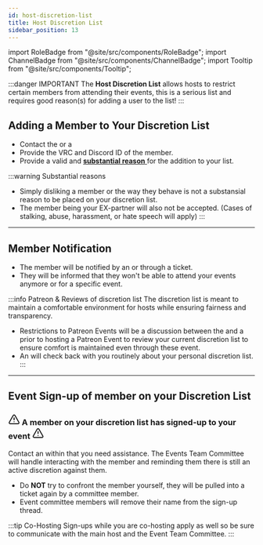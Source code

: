 ```yaml
---
id: host-discretion-list
title: Host Discretion List
sidebar_position: 13
---
```

import RoleBadge from "@site/src/components/RoleBadge";
import ChannelBadge from "@site/src/components/ChannelBadge";
import Tooltip from "@site/src/components/Tooltip";

:::danger IMPORTANT
The **Host Discretion List** allows hosts to restrict certain members from attending their events, this is a serious list and requires  good reason(s) for adding a user to the list!
:::

## Adding a Member to Your Discretion List

  - Contact the <RoleBadge role="Event Team Head" badgeIcon="event_head_role_icon.png" color="#f75edb" /> or a <RoleBadge role="Event Committee Member"  badgeIcon="event_committee_role_icon.png" color="#f75edb" />
  - Provide the VRC and Discord ID of the member.
  - Provide a valid and <u> **substantial reason** </u> for the  <Tooltip tip="Adding and notifying a member of your discretion may take up to **48hrs**." bubbleColor="#d255ec" labelColor="#e68027"> addition </Tooltip> to your list.

:::warning Substantial reasons
 - Simply disliking a member or the way they behave is not a substansial reason to be placed on your discretion list.
 - The member being your EX-partner will also not be accepted. (Cases of stalking, abuse, harassment, or hate speech will apply)
 :::

---

## Member Notification 

  - The member will be notified by an <RoleBadge role="Event Committee Member"  badgeIcon="event_committee_role_icon.png" color="#f75edb" /> or <RoleBadge role="Event Team Head" badgeIcon="event_head_role_icon.png" color="#f75edb" /> through a ticket.
  - They will be informed that they won't be able to attend your events anymore or for a specific event.

:::info Patreon & Reviews of discretion list
The discretion list is meant to maintain a comfortable environment for hosts while ensuring fairness and transparency. 
- Restrictions to Patreon Events will be a discussion between the <RoleBadge role="Event Host" badgeIcon="event_host_role_icon.png" color="#a259f7" /> and a <RoleBadge role="Event Committee Member"  badgeIcon="event_committee_role_icon.png" color="#f75edb" /> prior to hosting a Patreon Event to review your current discretion list to ensure comfort is maintained even through these event. 
- An <RoleBadge role="Event Committee Member"  badgeIcon="event_committee_role_icon.png" color="#f75edb" /> will check back with you routinely about your personal discretion list.
:::

---

## Event Sign-up of member on your Discretion List 

<h3> <svg xmlns="http://www.w3.org/2000/svg" width="24" height="24" viewBox="0 0 24 24" fill="none" stroke="currentColor" stroke-width="2" stroke-linecap="round" stroke-linejoin="round" class="lucide lucide-triangle-alert-icon lucide-triangle-alert"><path d="m21.73 18-8-14a2 2 0 0 0-3.48 0l-8 14A2 2 0 0 0 4 21h16a2 2 0 0 0 1.73-3"/><path d="M12 9v4"/><path d="M12 17h.01"/></svg>   A member on your discretion list has signed-up to your event  <svg xmlns="http://www.w3.org/2000/svg" width="24" height="24" viewBox="0 0 24 24" fill="none" stroke="currentColor" stroke-width="2" stroke-linecap="round" stroke-linejoin="round" class="lucide lucide-triangle-alert-icon lucide-triangle-alert"><path d="m21.73 18-8-14a2 2 0 0 0-3.48 0l-8 14A2 2 0 0 0 4 21h16a2 2 0 0 0 1.73-3"/><path d="M12 9v4"/><path d="M12 17h.01"/></svg> </h3>

Contact an <RoleBadge role="Event Committee Member"  badgeIcon="event_committee_role_icon.png" color="#f75edb" /> within <ChannelBadge label="📘events-organization" link="https://discord.com/channels/734595073920204940/741166096421486645"/> that you need assistance. The Events Team Committee will handle interacting with the member and reminding them there is still an active discretion against them.
- Do **NOT** try to confront the member yourself, they will be pulled into a ticket again by a committee member.
- Event committee members will remove their name from the sign-up thread.


:::tip Co-Hosting
Sign-ups while you are co-hosting apply as well so be sure to communicate with the main host and the Event Team Committee.
:::
